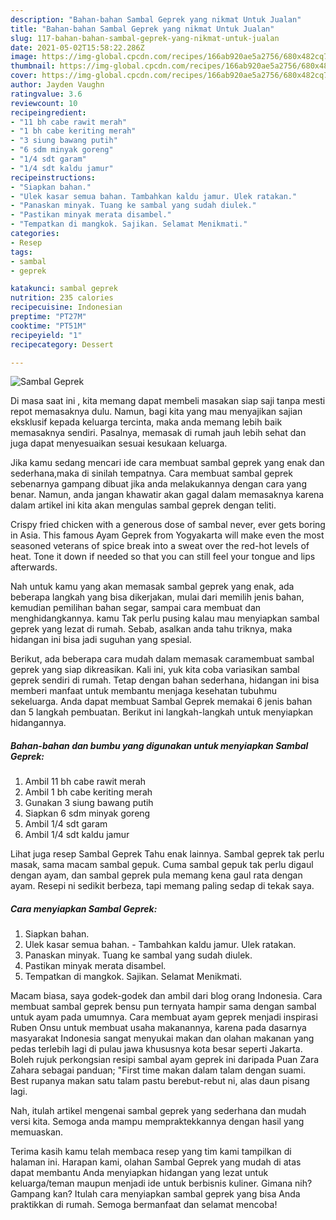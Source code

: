 ```yaml
---
description: "Bahan-bahan Sambal Geprek yang nikmat Untuk Jualan"
title: "Bahan-bahan Sambal Geprek yang nikmat Untuk Jualan"
slug: 117-bahan-bahan-sambal-geprek-yang-nikmat-untuk-jualan
date: 2021-05-02T15:58:22.286Z
image: https://img-global.cpcdn.com/recipes/166ab920ae5a2756/680x482cq70/sambal-geprek-foto-resep-utama.jpg
thumbnail: https://img-global.cpcdn.com/recipes/166ab920ae5a2756/680x482cq70/sambal-geprek-foto-resep-utama.jpg
cover: https://img-global.cpcdn.com/recipes/166ab920ae5a2756/680x482cq70/sambal-geprek-foto-resep-utama.jpg
author: Jayden Vaughn
ratingvalue: 3.6
reviewcount: 10
recipeingredient:
- "11 bh cabe rawit merah"
- "1 bh cabe keriting merah"
- "3 siung bawang putih"
- "6 sdm minyak goreng"
- "1/4 sdt garam"
- "1/4 sdt kaldu jamur"
recipeinstructions:
- "Siapkan bahan."
- "Ulek kasar semua bahan. Tambahkan kaldu jamur. Ulek ratakan."
- "Panaskan minyak. Tuang ke sambal yang sudah diulek."
- "Pastikan minyak merata disambel."
- "Tempatkan di mangkok. Sajikan. Selamat Menikmati."
categories:
- Resep
tags:
- sambal
- geprek

katakunci: sambal geprek 
nutrition: 235 calories
recipecuisine: Indonesian
preptime: "PT27M"
cooktime: "PT51M"
recipeyield: "1"
recipecategory: Dessert

---
```



![Sambal Geprek](https://img-global.cpcdn.com/recipes/166ab920ae5a2756/680x482cq70/sambal-geprek-foto-resep-utama.jpg)

Di masa  saat ini , kita memang dapat membeli masakan siap saji tanpa mesti repot memasaknya dulu. Namun, bagi kita yang mau menyajikan sajian eksklusif kepada keluarga tercinta, maka anda memang lebih baik memasaknya sendiri. Pasalnya, memasak di rumah jauh lebih sehat dan juga dapat menyesuaikan sesuai kesukaan keluarga.

Jika kamu sedang mencari ide cara membuat sambal geprek yang enak dan sederhana,maka di sinilah tempatnya. Cara membuat sambal geprek  sebenarnya gampang dibuat jika anda melakukannya dengan cara yang benar. Namun, anda jangan khawatir akan gagal dalam memasaknya 
karena dalam artikel ini kita akan mengulas sambal geprek dengan teliti.  

Crispy fried chicken with a generous dose of sambal never, ever gets boring in Asia. This famous Ayam Geprek from Yogyakarta will make even the most seasoned veterans of spice break into a sweat over the red-hot levels of heat. Tone it down if needed so that you can still feel your tongue and lips afterwards.

Nah untuk kamu yang akan memasak sambal geprek yang enak, ada beberapa langkah yang bisa dikerjakan, mulai dari memilih jenis bahan, kemudian pemilihan bahan segar, sampai cara membuat dan menghidangkannya. kamu Tak perlu pusing kalau mau menyiapkan sambal geprek yang lezat di rumah. Sebab, asalkan anda  tahu triknya, maka hidangan ini bisa jadi suguhan yang spesial.

Berikut, ada beberapa cara mudah dalam memasak caramembuat sambal geprek yang siap dikreasikan. Kali ini, yuk kita coba variasikan sambal geprek sendiri di rumah. Tetap dengan bahan sederhana, hidangan ini bisa memberi manfaat untuk membantu menjaga kesehatan tubuhmu sekeluarga. Anda dapat membuat Sambal Geprek memakai 6 jenis bahan dan 5 langkah pembuatan. Berikut ini langkah-langkah untuk menyiapkan hidangannya.

<!--inarticleads1-->

##### Bahan-bahan dan bumbu yang digunakan untuk menyiapkan Sambal Geprek:

1. Ambil 11 bh cabe rawit merah
1. Ambil 1 bh cabe keriting merah
1. Gunakan 3 siung bawang putih
1. Siapkan 6 sdm minyak goreng
1. Ambil 1/4 sdt garam
1. Ambil 1/4 sdt kaldu jamur


Lihat juga resep Sambal Geprek Tahu enak lainnya. Sambal geprek tak perlu masak, sama macam sambal gepuk. Cuma sambal gepuk tak perlu digaul dengan ayam, dan sambal geprek pula memang kena gaul rata dengan ayam. Resepi ni sedikit berbeza, tapi memang paling sedap di tekak saya. 

<!--inarticleads2-->

##### Cara menyiapkan Sambal Geprek:

1. Siapkan bahan.
1. Ulek kasar semua bahan. - Tambahkan kaldu jamur. Ulek ratakan.
1. Panaskan minyak. Tuang ke sambal yang sudah diulek.
1. Pastikan minyak merata disambel.
1. Tempatkan di mangkok. Sajikan. Selamat Menikmati.


Macam biasa, saya godek-godek dan ambil dari blog orang Indonesia. Cara membuat sambal geprek bensu pun ternyata hampir sama dengan sambal untuk ayam pada umumnya. Cara membuat ayam geprek menjadi inspirasi Ruben Onsu untuk membuat usaha makanannya, karena pada dasarnya masyarakat Indonesia sangat menyukai makan dan olahan makanan yang pedas terlebih lagi di pulau jawa khususnya kota besar seperti Jakarta. Boleh rujuk perkongsian resipi sambal ayam geprek ini daripada Puan Zara Zahara sebagai panduan; &#34;First time makan dalam talam dengan suami. Best rupanya makan satu talam pastu berebut-rebut ni, alas daun pisang lagi. 

Nah, itulah artikel mengenai  sambal geprek  yang sederhana dan mudah versi kita. Semoga anda mampu mempraktekkannya dengan hasil yang memuaskan. 

Terima kasih kamu telah membaca resep yang tim kami tampilkan di halaman ini. Harapan kami, olahan  Sambal Geprek yang mudah di atas dapat membantu Anda menyiapkan hidangan yang lezat untuk keluarga/teman maupun menjadi ide untuk berbisnis kuliner. Gimana nih? Gampang kan? Itulah cara menyiapkan sambal geprek yang bisa Anda praktikkan di rumah. Semoga bermanfaat dan selamat mencoba!

